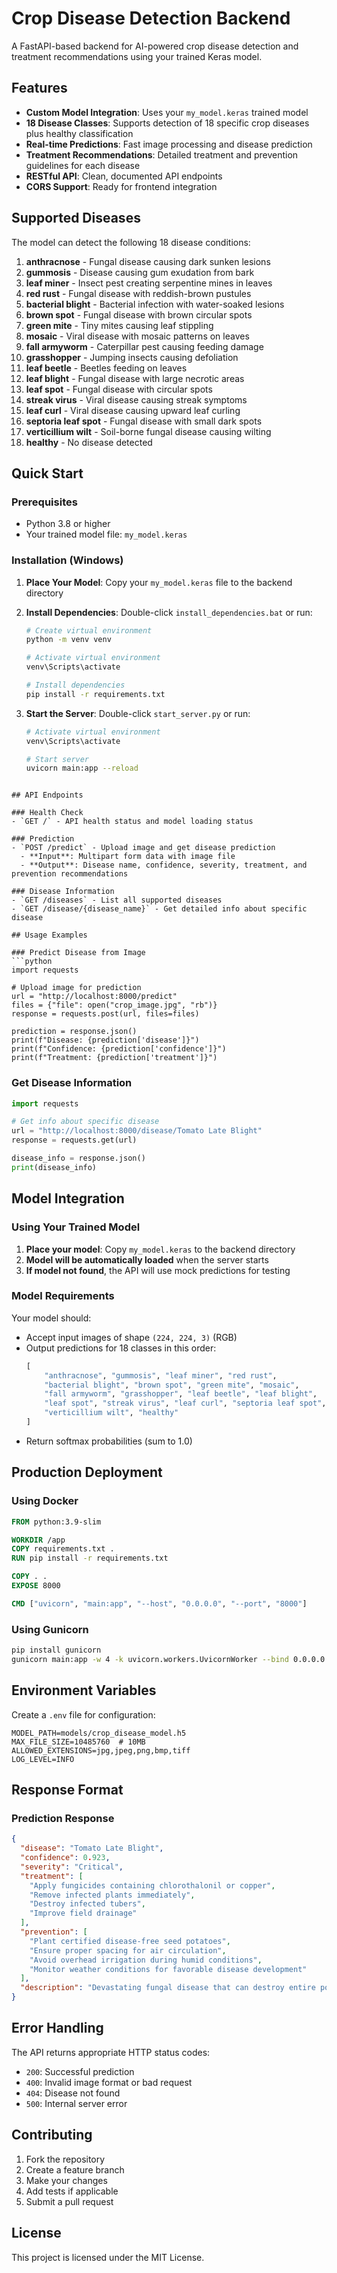 # Crop Disease Detection Backend

A FastAPI-based backend for AI-powered crop disease detection and treatment recommendations using your trained Keras model.

## Features

- **Custom Model Integration**: Uses your `my_model.keras` trained model
- **18 Disease Classes**: Supports detection of 18 specific crop diseases plus healthy classification
- **Real-time Predictions**: Fast image processing and disease prediction
- **Treatment Recommendations**: Detailed treatment and prevention guidelines for each disease
- **RESTful API**: Clean, documented API endpoints
- **CORS Support**: Ready for frontend integration

## Supported Diseases

The model can detect the following 18 disease conditions:

1. **anthracnose** - Fungal disease causing dark sunken lesions
2. **gummosis** - Disease causing gum exudation from bark
3. **leaf miner** - Insect pest creating serpentine mines in leaves  
4. **red rust** - Fungal disease with reddish-brown pustules
5. **bacterial blight** - Bacterial infection with water-soaked lesions
6. **brown spot** - Fungal disease with brown circular spots
7. **green mite** - Tiny mites causing leaf stippling
8. **mosaic** - Viral disease with mosaic patterns on leaves
9. **fall armyworm** - Caterpillar pest causing feeding damage
10. **grasshopper** - Jumping insects causing defoliation
11. **leaf beetle** - Beetles feeding on leaves
12. **leaf blight** - Fungal disease with large necrotic areas
13. **leaf spot** - Fungal disease with circular spots
14. **streak virus** - Viral disease causing streak symptoms
15. **leaf curl** - Viral disease causing upward leaf curling
16. **septoria leaf spot** - Fungal disease with small dark spots
17. **verticillium wilt** - Soil-borne fungal disease causing wilting
18. **healthy** - No disease detected

## Quick Start

### Prerequisites
- Python 3.8 or higher
- Your trained model file: `my_model.keras`

### Installation (Windows)

1. **Place Your Model**: Copy your `my_model.keras` file to the backend directory

2. **Install Dependencies**: Double-click `install_dependencies.bat` or run:
   ```bash
   # Create virtual environment
   python -m venv venv
   
   # Activate virtual environment
   venv\Scripts\activate
   
   # Install dependencies
   pip install -r requirements.txt
   ```

3. **Start the Server**: Double-click `start_server.py` or run:
   ```bash
   # Activate virtual environment
   venv\Scripts\activate
   
   # Start server
   uvicorn main:app --reload
```

## API Endpoints

### Health Check
- `GET /` - API health status and model loading status

### Prediction
- `POST /predict` - Upload image and get disease prediction
  - **Input**: Multipart form data with image file
  - **Output**: Disease name, confidence, severity, treatment, and prevention recommendations

### Disease Information
- `GET /diseases` - List all supported diseases
- `GET /disease/{disease_name}` - Get detailed info about specific disease

## Usage Examples

### Predict Disease from Image
```python
import requests

# Upload image for prediction
url = "http://localhost:8000/predict"
files = {"file": open("crop_image.jpg", "rb")}
response = requests.post(url, files=files)

prediction = response.json()
print(f"Disease: {prediction['disease']}")
print(f"Confidence: {prediction['confidence']}")
print(f"Treatment: {prediction['treatment']}")
```

### Get Disease Information
```python
import requests

# Get info about specific disease
url = "http://localhost:8000/disease/Tomato Late Blight"
response = requests.get(url)

disease_info = response.json()
print(disease_info)
```

## Model Integration

### Using Your Trained Model

1. **Place your model**: Copy `my_model.keras` to the backend directory
2. **Model will be automatically loaded** when the server starts
3. **If model not found**, the API will use mock predictions for testing

### Model Requirements

Your model should:
- Accept input images of shape `(224, 224, 3)` (RGB)
- Output predictions for 18 classes in this order:
  ```python
  [
      "anthracnose", "gummosis", "leaf miner", "red rust",
      "bacterial blight", "brown spot", "green mite", "mosaic",
      "fall armyworm", "grasshopper", "leaf beetle", "leaf blight",
      "leaf spot", "streak virus", "leaf curl", "septoria leaf spot",
      "verticillium wilt", "healthy"
  ]
  ```
- Return softmax probabilities (sum to 1.0)

## Production Deployment

### Using Docker
```dockerfile
FROM python:3.9-slim

WORKDIR /app
COPY requirements.txt .
RUN pip install -r requirements.txt

COPY . .
EXPOSE 8000

CMD ["uvicorn", "main:app", "--host", "0.0.0.0", "--port", "8000"]
```

### Using Gunicorn
```bash
pip install gunicorn
gunicorn main:app -w 4 -k uvicorn.workers.UvicornWorker --bind 0.0.0.0:8000
```

## Environment Variables

Create a `.env` file for configuration:
```env
MODEL_PATH=models/crop_disease_model.h5
MAX_FILE_SIZE=10485760  # 10MB
ALLOWED_EXTENSIONS=jpg,jpeg,png,bmp,tiff
LOG_LEVEL=INFO
```

## Response Format

### Prediction Response
```json
{
  "disease": "Tomato Late Blight",
  "confidence": 0.923,
  "severity": "Critical",
  "treatment": [
    "Apply fungicides containing chlorothalonil or copper",
    "Remove infected plants immediately",
    "Destroy infected tubers",
    "Improve field drainage"
  ],
  "prevention": [
    "Plant certified disease-free seed potatoes",
    "Ensure proper spacing for air circulation",
    "Avoid overhead irrigation during humid conditions",
    "Monitor weather conditions for favorable disease development"
  ],
  "description": "Devastating fungal disease that can destroy entire potato crops"
}
```

## Error Handling

The API returns appropriate HTTP status codes:
- `200`: Successful prediction
- `400`: Invalid image format or bad request
- `404`: Disease not found
- `500`: Internal server error

## Contributing

1. Fork the repository
2. Create a feature branch
3. Make your changes
4. Add tests if applicable
5. Submit a pull request

## License

This project is licensed under the MIT License.
